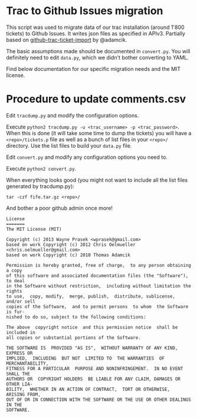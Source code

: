 Trac to Github Issues migration
===============================
This script was used to migrate data of our trac installation (around 1'800 tickets) to Github Issues.
It writes json files as specified in APIv3.
Partially based on [github-trac-ticket-import](https://github.com/adamcik/github-trac-ticket-import) by @adamcik.

The basic assumptions made should be documented in `convert.py`.
You will definitely need to edit `data.py`, which we didn't bother converting to YAML.

Find below documentation for our specific migration needs and the MIT license.

Procedure to update comments.csv
================================

Edit `tracdump.py` and modify the configuration options.

Execute `python2 tracdump.py -u <trac_username> -p <trac_password>`.  When this is done (it will take some time to dump the tickets) you will have a `<repo>/tickets.p` file as well as a bunch of list files in your `<repo>/` directory.  Use the list files to build your `data.py` file.

Edit `convert.py` and modify any configuration options you need to.

Execute `python2 convert.py`.

When everything looks good (you might not want to include all the list files generated by tracdump.py):

`tar -czf fife.tar.gz <repo>/`

And bother a poor github admin once more!


```
License
=======
The MIT License (MIT)

Copyright (c) 2013 Wayne Prasek <wprasek@gmail.com>
based on work Copyright (c) 2012 Chris Oelmueller <chris.oelmueller@gmail.com>
based on work Copyright (c) 2010 Thomas Adamcik

Permission is hereby granted, free of charge,  to any person obtaining a copy
of this software and associated documentation files (the "Software"), to deal
in the Software without restriction,  including without limitation the rights
to use,  copy, modify,  merge, publish,  distribute, sublicense,  and/or sell
copies of the Software,  and to permit persons  to whom  the Software is fur-
nished to do so, subject to the following conditions:

The above  copyright notice  and this permission notice  shall be included in
all copies or substantial portions of the Software.

THE SOFTWARE IS  PROVIDED "AS IS",  WITHOUT WARRANTY OF ANY KIND,  EXPRESS OR
IMPLIED,  INCLUDING  BUT NOT  LIMITED TO  THE WARRANTIES  OF MERCHANTABILITY,
FITNESS FOR A PARTICULAR  PURPOSE AND NONINFRINGEMENT.  IN NO EVENT SHALL THE
AUTHORS OR  COPYRIGHT HOLDERS  BE LIABLE FOR ANY CLAIM, DAMAGES OR OTHER LIA-
BILITY,  WHETHER IN AN ACTION OF CONTRACT,  TORT OR OTHERWISE,  ARISING FROM,
OUT OF OR IN CONNECTION WITH THE SOFTWARE OR THE USE OR OTHER DEALINGS IN THE
SOFTWARE.
```
